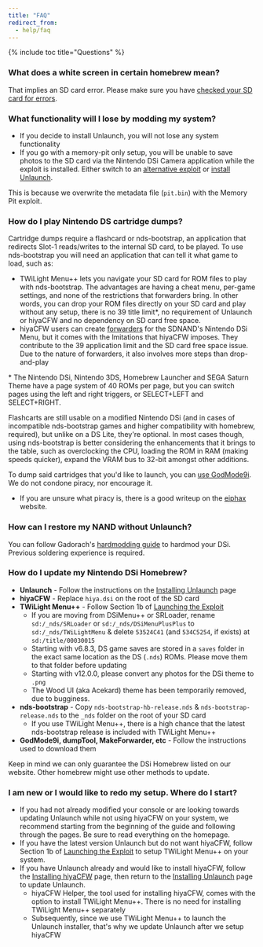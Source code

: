 ```yaml
---
title: "FAQ"
redirect_from:
  - help/faq
---
```

{% include toc title="Questions" %}

### What does a white screen in certain homebrew mean?
That implies an SD card error. Please make sure you have [checked your SD card for errors](sd-card-setup).

### What functionality will I lose by modding my system?

- If you decide to install Unlaunch, you will not lose any system functionality
- If you go with a memory-pit only setup, you will be unable to save photos to the SD card via the Nintendo DSi Camera application while the exploit is installed. Either switch to an [alternative exploit](alternative-exploits) or [install Unlaunch](/installing-unlaunch).

This is because we overwrite the metadata file (`pit.bin`) with the Memory Pit exploit.

### How do I play Nintendo DS cartridge dumps?
Cartridge dumps require a flashcard or nds-bootstrap, an application that redirects Slot-1 reads/writes to the internal SD card, to be played. To use nds-bootstrap you will need an application that can tell it what game to load, such as:

- TWiLight Menu++ lets you navigate your SD card for ROM files to play with nds-bootstrap. The advantages are having a cheat menu, per-game settings, and none of the restrictions that forwarders bring. In other words, you can drop your ROM files directly on your SD card and play without any setup, there is no 39 title limit*, no requirement of Unlaunch or hiyaCFW and no dependency on SD card free space.
- hiyaCFW users can create [forwarders](nds-bootstrap-forwarders) for the SDNAND's Nintendo DSi Menu, but it comes with the lmitations that hiyaCFW imposes. They contribute to the 39 application limit and the SD card free space issue. Due to the nature of forwarders, it also involves more steps than drop-and-play

\* The Nintendo DSi, Nintendo 3DS, Homebrew Launcher and SEGA Saturn Theme have a page system of 40 ROMs per page, but you can switch pages using the left and right triggers, or SELECT+LEFT and SELECT+RIGHT.

Flashcarts are still usable on a modified Nintendo DSi (and in cases of incompatible nds-bootstrap games and higher compatibility with homebrew, required), but unlike on a DS Lite, they're optional. In most cases though, using nds-bootstrap is better considering the enhancements that it brings to the table, such as overclocking the CPU, loading the ROM in RAM (making speeds quicker), expand the VRAM bus to 32-bit amongst other additions.

To dump said cartridges that you'd like to launch, you can [use GodMode9i](dumping-cartridges). We do not condone piracy, nor encourage it.
- If you are unsure what piracy is, there is a good writeup on the [eiphax](https://3ds.eiphax.tech/piracy.html) website.

### How can I restore my NAND without Unlaunch?
You can follow Gadorach's [hardmodding guide](https://gbatemp.net/threads/dsi-downgrading-the-complete-guide.393682/) to hardmod your DSi. Previous soldering experience is required.

### How do I update my Nintendo DSi Homebrew?
- **Unlaunch** - Follow the instructions on the [Installing Unlaunch](/installing-unlaunch) page
- **hiyaCFW** - Replace `hiya.dsi` on the root of the SD card
- **TWiLight Menu++** - Follow Section 1b of [Launching the Exploit](launching-the-exploit#twilight-menu)
  - If you are moving from DSiMenu++ or SRLoader, rename `sd:/_nds/SRLoader` or `sd:/_nds/DSiMenuPlusPlus` to `sd:/_nds/TWiLightMenu` & delete `53524C41` (and `534C5254`, if exists) at `sd:/title/00030015`
  - Starting with v6.8.3, DS game saves are stored in a `saves` folder in the exact same location as the DS (`.nds`) ROMs. Please move them to that folder before updating
  - Starting with v12.0.0, please convert any photos for the DSi theme to `.png`
  - The Wood UI (aka Acekard) theme has been temporarily removed, due to bugginess.
- **nds-bootstrap** - Copy `nds-bootstrap-hb-release.nds` & `nds-bootstrap-release.nds` to the `_nds` folder on the root of your SD card
  - If you use TWiLight Menu++, there is a high chance that the latest nds-bootstrap release is included with TWiLight Menu++
- **GodMode9i, dumpTool, MakeForwarder, etc** - Follow the instructions used to download them

Keep in mind we can only guarantee the DSi Homebrew listed on our website. Other homebrew might use other methods to update.

### I am new or I would like to redo my setup. Where do I start?

- If you had not already modified your console or are looking towards updating Unlaunch while not using hiyaCFW on your system, we recommend starting from the beginning of the guide and following through the pages. Be sure to read everything on the homepage.
- If you have the latest version Unlaunch but do not want hiyaCFW, follow Section 1b of [Launching the Exploit](launching-the-exploit#twilight-menu) to setup TWiLight Menu++ on your system.
- If you have Unlaunch already and would like to install hiyaCFW, follow the [Installing hiyaCFW]() page, then return to the [Installing Unlaunch]() page to update Unlaunch.
   - hiyaCFW Helper, the tool used for installing hiyaCFW, comes with the option to install TWiLight Menu++. There is no need for installing TWiLight Menu++ separately
   - Subsequently, since we use TWiLight Menu++ to launch the Unlaunch installer, that's why we update Unlaunch after we setup hiyaCFW
